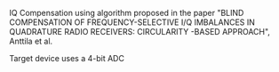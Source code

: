 IQ Compensation using algorithm proposed in the paper "BLIND COMPENSATION OF FREQUENCY-SELECTIVE I/Q IMBALANCES IN QUADRATURE RADIO RECEIVERS: CIRCULARITY -BASED APPROACH", Anttila et al.

Target device uses a 4-bit ADC